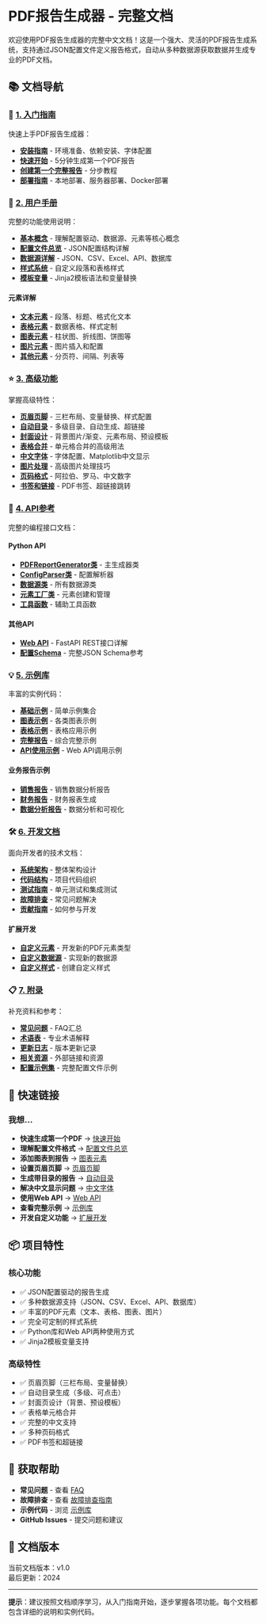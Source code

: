 # PDF报告生成器 - 完整文档

欢迎使用PDF报告生成器的完整中文文档！这是一个强大、灵活的PDF报告生成系统，支持通过JSON配置文件定义报告格式，自动从多种数据源获取数据并生成专业的PDF文档。

## 📚 文档导航

### 🚀 [1. 入门指南](./01-getting-started/)

快速上手PDF报告生成器：

- **[安装指南](./01-getting-started/installation.md)** - 环境准备、依赖安装、字体配置
- **[快速开始](./01-getting-started/quick-start.md)** - 5分钟生成第一个PDF报告
- **[创建第一个完整报告](./01-getting-started/first-report.md)** - 分步教程
- **[部署指南](./01-getting-started/deployment.md)** - 本地部署、服务器部署、Docker部署

### 📖 [2. 用户手册](./02-user-guide/)

完整的功能使用说明：

- **[基本概念](./02-user-guide/basic-concepts.md)** - 理解配置驱动、数据源、元素等核心概念
- **[配置文件总览](./02-user-guide/configuration-overview.md)** - JSON配置结构详解
- **[数据源详解](./02-user-guide/data-sources.md)** - JSON、CSV、Excel、API、数据库
- **[样式系统](./02-user-guide/styles.md)** - 自定义段落和表格样式
- **[模板变量](./02-user-guide/templates.md)** - Jinja2模板语法和变量替换

#### 元素详解
- **[文本元素](./02-user-guide/elements/text.md)** - 段落、标题、格式化文本
- **[表格元素](./02-user-guide/elements/table.md)** - 数据表格、样式定制
- **[图表元素](./02-user-guide/elements/chart.md)** - 柱状图、折线图、饼图等
- **[图片元素](./02-user-guide/elements/image.md)** - 图片插入和配置
- **[其他元素](./02-user-guide/elements/others.md)** - 分页符、间隔、列表等

### ⭐ [3. 高级功能](./03-advanced-features/)

掌握高级特性：

- **[页眉页脚](./03-advanced-features/headers-footers.md)** - 三栏布局、变量替换、样式配置
- **[自动目录](./03-advanced-features/table-of-contents.md)** - 多级目录、自动生成、超链接
- **[封面设计](./03-advanced-features/cover-pages.md)** - 背景图片/渐变、元素布局、预设模板
- **[表格合并](./03-advanced-features/table-merging.md)** - 单元格合并的高级用法
- **[中文字体](./03-advanced-features/chinese-fonts.md)** - 字体配置、Matplotlib中文显示
- **[图片处理](./03-advanced-features/images-handling.md)** - 高级图片处理技巧
- **[页码格式](./03-advanced-features/page-numbers.md)** - 阿拉伯、罗马、中文数字
- **[书签和链接](./03-advanced-features/bookmarks-links.md)** - PDF书签、超链接跳转

### 🔧 [4. API参考](./04-api-reference/)

完整的编程接口文档：

#### Python API
- **[PDFReportGenerator类](./04-api-reference/python-api/generator.md)** - 主生成器类
- **[ConfigParser类](./04-api-reference/python-api/config-parser.md)** - 配置解析器
- **[数据源类](./04-api-reference/python-api/data-sources.md)** - 所有数据源类
- **[元素工厂类](./04-api-reference/python-api/elements.md)** - 元素创建和管理
- **[工具函数](./04-api-reference/python-api/utilities.md)** - 辅助工具函数

#### 其他API
- **[Web API](./04-api-reference/web-api.md)** - FastAPI REST接口详解
- **[配置Schema](./04-api-reference/configuration-schema.md)** - 完整JSON Schema参考

### 💡 [5. 示例库](./05-examples/)

丰富的实例代码：

- **[基础示例](./05-examples/simple-examples.md)** - 简单示例集合
- **[图表示例](./05-examples/chart-examples.md)** - 各类图表示例
- **[表格示例](./05-examples/table-examples.md)** - 表格应用示例
- **[完整报告](./05-examples/complete-report.md)** - 综合完整示例
- **[API使用示例](./05-examples/api-usage.md)** - Web API调用示例

#### 业务报告示例
- **[销售报告](./05-examples/business-reports/sales-report.md)** - 销售数据分析报告
- **[财务报告](./05-examples/business-reports/financial-report.md)** - 财务报表生成
- **[数据分析报告](./05-examples/business-reports/analysis-report.md)** - 数据分析和可视化

### 🛠️ [6. 开发文档](./06-development/)

面向开发者的技术文档：

- **[系统架构](./06-development/architecture.md)** - 整体架构设计
- **[代码结构](./06-development/code-structure.md)** - 项目代码组织
- **[测试指南](./06-development/testing.md)** - 单元测试和集成测试
- **[故障排查](./06-development/troubleshooting.md)** - 常见问题解决
- **[贡献指南](./06-development/contributing.md)** - 如何参与开发

#### 扩展开发
- **[自定义元素](./06-development/extending/custom-elements.md)** - 开发新的PDF元素类型
- **[自定义数据源](./06-development/extending/custom-data-sources.md)** - 实现新的数据源
- **[自定义样式](./06-development/extending/custom-styles.md)** - 创建自定义样式

### 📋 [7. 附录](./07-appendix/)

补充资料和参考：

- **[常见问题](./07-appendix/faq.md)** - FAQ汇总
- **[术语表](./07-appendix/glossary.md)** - 专业术语解释
- **[更新日志](./07-appendix/changelog.md)** - 版本更新记录
- **[相关资源](./07-appendix/resources.md)** - 外部链接和资源
- **[配置示例集](./07-appendix/configuration-examples/)** - 完整配置文件示例

## 🎯 快速链接

### 我想...

- **快速生成第一个PDF** → [快速开始](./01-getting-started/quick-start.md)
- **理解配置文件格式** → [配置文件总览](./02-user-guide/configuration-overview.md)
- **添加图表到报告** → [图表元素](./02-user-guide/elements/chart.md)
- **设置页眉页脚** → [页眉页脚](./03-advanced-features/headers-footers.md)
- **生成带目录的报告** → [自动目录](./03-advanced-features/table-of-contents.md)
- **解决中文显示问题** → [中文字体](./03-advanced-features/chinese-fonts.md)
- **使用Web API** → [Web API](./04-api-reference/web-api.md)
- **查看完整示例** → [示例库](./05-examples/)
- **开发自定义功能** → [扩展开发](./06-development/extending/)

## 📦 项目特性

### 核心功能
- ✅ JSON配置驱动的报告生成
- ✅ 多种数据源支持（JSON、CSV、Excel、API、数据库）
- ✅ 丰富的PDF元素（文本、表格、图表、图片）
- ✅ 完全可定制的样式系统
- ✅ Python库和Web API两种使用方式
- ✅ Jinja2模板变量支持

### 高级特性
- ✅ 页眉页脚（三栏布局、变量替换）
- ✅ 自动目录生成（多级、可点击）
- ✅ 封面页设计（背景、预设模板）
- ✅ 表格单元格合并
- ✅ 完整的中文支持
- ✅ 多种页码格式
- ✅ PDF书签和超链接

## 💬 获取帮助

- **常见问题** - 查看 [FAQ](./07-appendix/faq.md)
- **故障排查** - 查看 [故障排查指南](./06-development/troubleshooting.md)
- **示例代码** - 浏览 [示例库](./05-examples/)
- **GitHub Issues** - 提交问题和建议

## 🔄 文档版本

当前文档版本：v1.0  
最后更新：2024

---

**提示**：建议按照文档顺序学习，从入门指南开始，逐步掌握各项功能。每个文档都包含详细的说明和实例代码。

